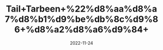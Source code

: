 ---
title: 'Tail+Tarbeen+%22%d8%aa%d8%a7%d8%b1%d9%be%db%8c%d9%86+%d8%a2%d8%a6%d9%84+'
date: '2022-11-24' 
metatag: '' 
inventory: '0' 
draft: false 
# meta description 
shortDescripton: 'Turpentine+Oil%22+In+foods+and+beverages%2c+distilled+turpentine+oil+is+used+as+a+flavoring+ingredient.+In+manufacturing%2c+turpentine+oil+is+used+in+soap+and+cosmetics+and+also+as+a+paint+solvent.'
description: 'Oil+%d8%b1%d9%88%d8%ba%d9%86+%d8%aa%db%8c%d9%84'
longdescription: ''
tags: ''
brand: ''
subCategory: ''
unit: '10 ml-Pk'
sellCount: '0'
featured: False
# product Price
price: '60.0'
# Product Short Description
shortDescription: 'Turpentine+Oil%22+In+foods+and+beverages%2c+distilled+turpentine+oil+is+used+as+a+flavoring+ingredient.+In+manufacturing%2c+turpentine+oil+is+used+in+soap+and+cosmetics+and+also+as+a+paint+solvent.'
productID: '4D64F412-2243-ED11-996A-005056B3A416'
type: 'products'
category: 'Oil+%d8%b1%d9%88%d8%ba%d9%86+%d8%aa%db%8c%d9%84' 
thumnailproduct: 'https://eraconnect.blob.core.windows.net/product-images/aminsaddiquidawakhana/c0b97ecd-41e5-4f80-8f71-0fba5c4b020f.webp' 
images:
  - image: 'https://eraconnect.blob.core.windows.net/product-images/aminsaddiquidawakhana/c0b97ecd-41e5-4f80-8f71-0fba5c4b020f.webp'  
Variants:
---
